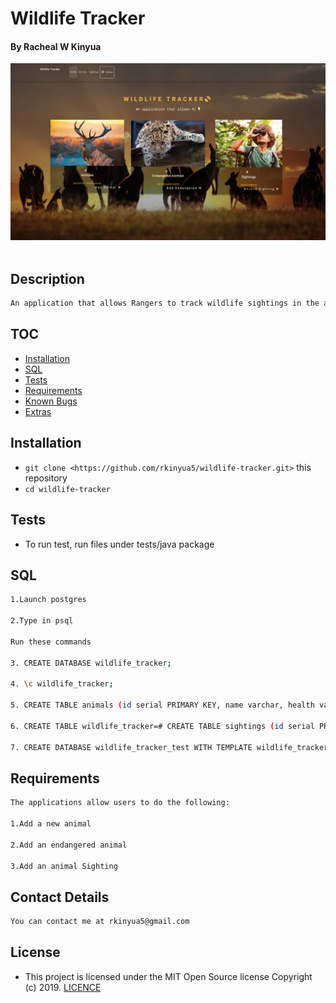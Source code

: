 # Wildlife Tracker

#### By **Racheal W Kinyua**
![](screenshots/screenshot1.png)
![]()
## Description

```bash
An application that allows Rangers to track wildlife sightings in the area.
```

## TOC

- [Installation](#Installation)
- [SQL](#SQL)
- [Tests](#Tests)
- [Requirements](#Requirements)
- [Known Bugs](#Requirements)
- [Extras](#extras)


## Installation
* `git clone <https://github.com/rkinyua5/wildlife-tracker.git>` this repository
* `cd wildlife-tracker`

## Tests

- To run test, run files under tests/java package 


## SQL
```bash
1.Launch postgres

2.Type in psql

Run these commands

3. CREATE DATABASE wildlife_tracker;

4. \c wildlife_tracker;

5. CREATE TABLE animals (id serial PRIMARY KEY, name varchar, health varchar, age varchar, type varchar);

6. CREATE TABLE wildlife_tracker=# CREATE TABLE sightings (id serial PRIMARY KEY, animal_id int, location varchar, ranger_name varchar, timestamp timestamp);

7. CREATE DATABASE wildlife_tracker_test WITH TEMPLATE wildlife_tracker;

```
## Requirements
```bash
The applications allow users to do the following:

1.Add a new animal
 
2.Add an endangered animal

3.Add an animal Sighting

```

## Contact Details
```bash
You can contact me at rkinyua5@gmail.com
```

## License
- This project is licensed under the MIT Open Source license Copyright (c) 2019. [LICENCE](https://github.com/rkinyua5/wildlife-tracker/blob/master/LICENCE)

